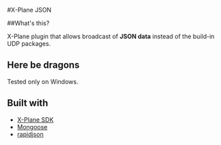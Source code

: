 #X-Plane JSON

##What's this?

X-Plane plugin that allows broadcast of **JSON data** instead of the build-in UDP packages.

## Here be dragons

Tested only on Windows.

## Built with

- [X-Plane SDK](http://www.xsquawkbox.net/xpsdk/mediawiki/Main_Page)
- [Mongoose](https://github.com/cesanta/mongoose)
- [rapidjson](http://rapidjson.org/)

